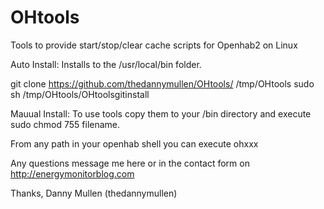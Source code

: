 # OHtools
Tools to provide start/stop/clear cache scripts for Openhab2 on Linux

Auto Install:
Installs to the /usr/local/bin folder.

git clone https://github.com/thedannymullen/OHtools/ /tmp/OHtools
sudo sh /tmp/OHtools/OHtoolsgitinstall

Mauual Install:
To use tools copy them to your /bin directory and execute sudo chmod 755 filename.

From any path in your openhab shell you can execute ohxxx

Any questions message me here or in the contact form on http://energymonitorblog.com

Thanks,
Danny Mullen
(thedannymullen)
